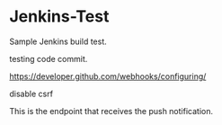 # Jenkins-Test

Sample Jenkins build test.

testing code commit.

https://developer.github.com/webhooks/configuring/

disable csrf

This is the endpoint that receives the push notification.